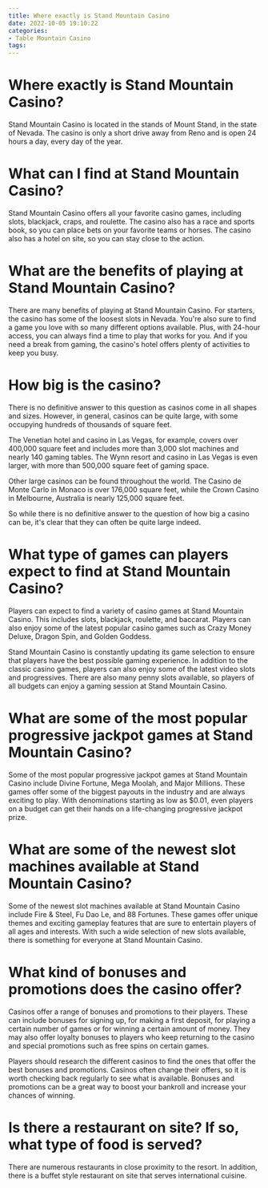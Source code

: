 ```yaml
---
title: Where exactly is Stand Mountain Casino
date: 2022-10-05 19:10:22
categories:
- Table Mountain Casino
tags:
---
```



#  Where exactly is Stand Mountain Casino?

Stand Mountain Casino is located in the stands of Mount Stand, in the state of Nevada. The casino is only a short drive away from Reno and is open 24 hours a day, every day of the year.

# What can I find at Stand Mountain Casino?

Stand Mountain Casino offers all your favorite casino games, including slots, blackjack, craps, and roulette. The casino also has a race and sports book, so you can place bets on your favorite teams or horses. The casino also has a hotel on site, so you can stay close to the action.

# What are the benefits of playing at Stand Mountain Casino?

There are many benefits of playing at Stand Mountain Casino. For starters, the casino has some of the loosest slots in Nevada. You're also sure to find a game you love with so many different options available. Plus, with 24-hour access, you can always find a time to play that works for you. And if you need a break from gaming, the casino's hotel offers plenty of activities to keep you busy.

#  How big is the casino?

There is no definitive answer to this question as casinos come in all shapes and sizes. However, in general, casinos can be quite large, with some occupying hundreds of thousands of square feet.

The Venetian hotel and casino in Las Vegas, for example, covers over 400,000 square feet and includes more than 3,000 slot machines and nearly 140 gaming tables. The Wynn resort and casino in Las Vegas is even larger, with more than 500,000 square feet of gaming space.

Other large casinos can be found throughout the world. The Casino de Monte Carlo in Monaco is over 176,000 square feet, while the Crown Casino in Melbourne, Australia is nearly 125,000 square feet.

So while there is no definitive answer to the question of how big a casino can be, it's clear that they can often be quite large indeed.

#  What type of games can players expect to find at Stand Mountain Casino?

Players can expect to find a variety of casino games at Stand Mountain Casino. This includes slots, blackjack, roulette, and baccarat. Players can also enjoy some of the latest popular casino games such as Crazy Money Deluxe, Dragon Spin, and Golden Goddess.

Stand Mountain Casino is constantly updating its game selection to ensure that players have the best possible gaming experience. In addition to the classic casino games, players can also enjoy some of the latest video slots and progressives. There are also many penny slots available, so players of all budgets can enjoy a gaming session at Stand Mountain Casino.

# What are some of the most popular progressive jackpot games at Stand Mountain Casino?

Some of the most popular progressive jackpot games at Stand Mountain Casino include Divine Fortune, Mega Moolah, and Major Millions. These games offer some of the biggest payouts in the industry and are always exciting to play. With denominations starting as low as $0.01, even players on a budget can get their hands on a life-changing progressive jackpot prize.

# What are some of the newest slot machines available at Stand Mountain Casino?

Some of the newest slot machines available at Stand Mountain Casino include Fire & Steel, Fu Dao Le, and 88 Fortunes. These games offer unique themes and exciting gameplay features that are sure to entertain players of all ages and interests. With such a wide selection of new slots available, there is something for everyone at Stand Mountain Casino.

#  What kind of bonuses and promotions does the casino offer?

Casinos offer a range of bonuses and promotions to their players. These can include bonuses for signing up, for making a first deposit, for playing a certain number of games or for winning a certain amount of money. They may also offer loyalty bonuses to players who keep returning to the casino and special promotions such as free spins on certain games.

Players should research the different casinos to find the ones that offer the best bonuses and promotions. Casinos often change their offers, so it is worth checking back regularly to see what is available. Bonuses and promotions can be a great way to boost your bankroll and increase your chances of winning.

#  Is there a restaurant on site? If so, what type of food is served?

There are numerous restaurants in close proximity to the resort. In addition, there is a buffet style restaurant on site that serves international cuisine.